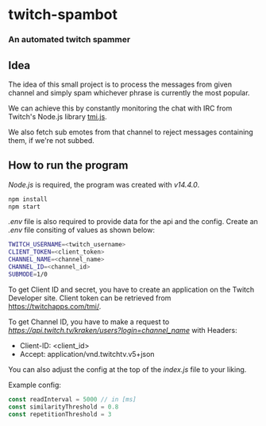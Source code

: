 # twitch-spambot

### An automated twitch spammer

## Idea

The idea of this small project is to process the messages from given channel
and simply spam whichever phrase is currently the most popular.

We can achieve this by constantly monitoring the chat with IRC from Twitch's
Node.js library [tmi.js](https://github.com/tmijs).

We also fetch sub emotes from that channel to reject messages containing them,
if we're not subbed.

## How to run the program

_Node.js_ is required, the program was created with _v14.4.0_.

```bash
npm install
npm start
```

_.env_ file is also required to provide data for the api and the config.
Create an _.env_ file consiting of values as shown below:

```bash
TWITCH_USERNAME=<twitch_username>
CLIENT_TOKEN=<client_token>
CHANNEL_NAME=<channel_name>
CHANNEL_ID=<channel_id>
SUBMODE=1/0
```

To get Client ID and secret, you have to create an application
on the Twitch Developer site.
Client token can be retrieved from https://twitchapps.com/tmi/.

To get Channel ID, you have to make a request to _https://api.twitch.tv/kraken/users?login=channel_name_ with Headers:

- Client-ID: <client_id>
- Accept: application/vnd.twitchtv.v5+json

You can also adjust the config at the top of the _index.js_ file to your liking.

Example config:

```js
const readInterval = 5000 // in [ms]
const similarityThreshold = 0.8
const repetitionThreshold = 3
```
